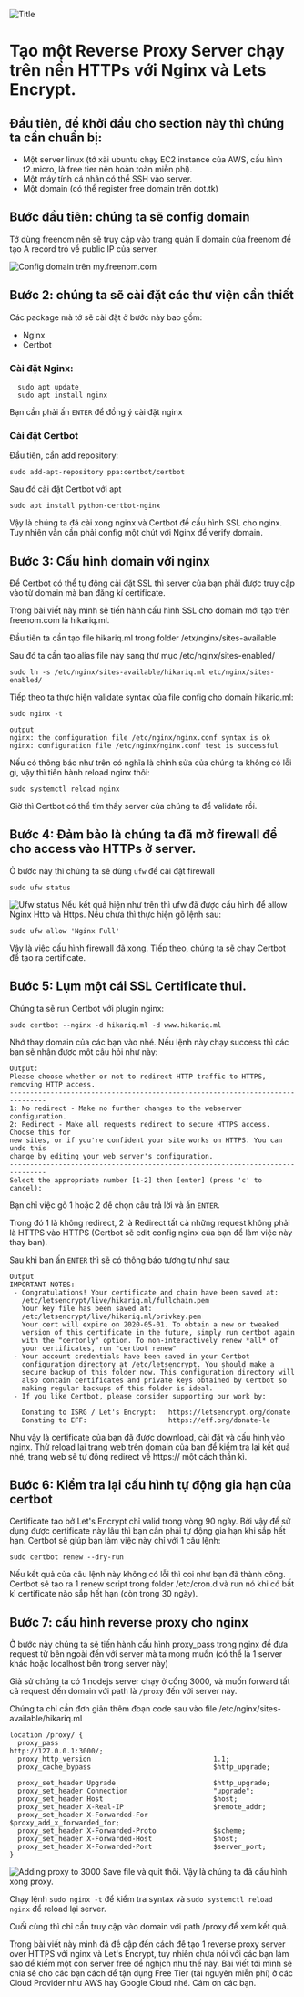 ![Title][nginx-reverse-proxy]
# Tạo một Reverse Proxy Server chạy trên nền HTTPs với Nginx và Lets Encrypt.

## Đầu tiên, để khởi đầu cho section này thì chúng ta cần chuẩn bị:
  - Một server linux (tớ xài ubuntu chạy EC2 instance của AWS, cấu hình t2.micro, là free tier nên hoàn toàn miễn phí).
  - Một máy tính cá nhân có thể SSH vào server.
  - Một domain (có thể  register free domain trên dot.tk)

## Bước đầu tiên: chúng ta sẽ config domain
Tớ dùng freenom nên sẽ truy cập vào trang quản lí domain của freenom để tạo A record trỏ về public IP của server.

![Config domain trên my.freenom.com][freenom-config]

## Bước 2: chúng ta sẽ cài đặt các thư viện cần thiết
Các package mà tớ sẽ cài đặt ở bước này bao gồm:
  - Nginx
  - Certbot
### Cài đặt Nginx:
```
  sudo apt update
  sudo apt install nginx
```
Bạn cần phải ấn `ENTER` để đồng ý cài đặt nginx
### Cài đặt Certbot
Đầu tiên, cần add repository:
```
sudo add-apt-repository ppa:certbot/certbot
```
Sau đó cài đặt Certbot với apt
```
sudo apt install python-certbot-nginx
```
Vậy là chúng ta đã cài xong nginx và Certbot để cấu hình SSL cho nginx. Tuy nhiên vẫn cần phải config một chút với Nginx để verify domain.

## Bước 3: Cấu hình domain với nginx
Để Certbot có thể tự động cài đặt SSL thì server của bạn phải được  truy cập vào từ domain mà bạn đăng kí certificate.

Trong bài viết này mình sẽ tiến hành cấu hình SSL cho domain mới tạo trên freenom.com là hikariq.ml.

Đầu tiên ta cần tạo file hikariq.ml trong folder /etx/nginx/sites-available

<script src="https://gist.github.com/quangtm210395/a4ad15189136f71faa62c1ad94bbb8b4.js"></script>

Sau đó ta cần tạo alias file này sang thư mục /etc/nginx/sites-enabled/
```
sudo ln -s /etc/nginx/sites-available/hikariq.ml etc/nginx/sites-enabled/
```
Tiếp theo ta thực hiện validate syntax của file config cho domain hikariq.ml:
```
sudo nginx -t
```
```
output
nginx: the configuration file /etc/nginx/nginx.conf syntax is ok
nginx: configuration file /etc/nginx/nginx.conf test is successful
```
Nếu có thông báo như trên có nghĩa là chỉnh sửa của chúng ta không có lỗi gì, vậy thì tiến hành reload nginx thôi:
```
sudo systemctl reload nginx
```
Giờ thì Certbot có thể tìm thấy server của chúng ta để validate rồi.

## Bước 4: Đảm bảo là chúng ta đã mở firewall để cho access vào HTTPs ở server.
Ở bước này thì chúng ta sẽ dùng `ufw` để cài đặt firewall
```
sudo ufw status
```
![Ufw status][ufw-status]
Nếu kết quả hiện như trên thì ufw đã được cấu hình để allow Nginx Http và Https. Nếu chưa thì thực hiện gõ lệnh sau:
```
sudo ufw allow 'Nginx Full'
```
Vậy là việc cấu hình firewall đã xong.
Tiếp theo, chúng ta sẽ chạy Certbot để  tạo ra certificate.

## Bước 5: Lụm một cái SSL Certificate thui.
Chúng ta sẽ run Certbot với plugin nginx:
```
sudo certbot --nginx -d hikariq.ml -d www.hikariq.ml
```
Nhớ thay domain của các bạn vào nhé.
Nếu lệnh này chạy success thì các bạn sẽ nhận được một câu hỏi như này: 
```
Output:
Please choose whether or not to redirect HTTP traffic to HTTPS, removing HTTP access.
-------------------------------------------------------------------------------
1: No redirect - Make no further changes to the webserver configuration.
2: Redirect - Make all requests redirect to secure HTTPS access. Choose this for
new sites, or if you're confident your site works on HTTPS. You can undo this
change by editing your web server's configuration.
-------------------------------------------------------------------------------
Select the appropriate number [1-2] then [enter] (press 'c' to cancel):
```
Bạn chỉ việc gõ 1 hoặc 2 để chọn câu trả lời và ấn `ENTER`.

Trong đó 1 là không redirect, 2 là Redirect tất cả những request không phải là HTTPS vào HTTPS (Certbot sẽ edit config nginx của bạn để làm việc này thay bạn).

Sau khi bạn ấn `ENTER` thì sẽ có thông báo tương tự như sau:
```
Output
IMPORTANT NOTES:
 - Congratulations! Your certificate and chain have been saved at:
   /etc/letsencrypt/live/hikariq.ml/fullchain.pem
   Your key file has been saved at:
   /etc/letsencrypt/live/hikariq.ml/privkey.pem
   Your cert will expire on 2020-05-01. To obtain a new or tweaked
   version of this certificate in the future, simply run certbot again
   with the "certonly" option. To non-interactively renew *all* of
   your certificates, run "certbot renew"
 - Your account credentials have been saved in your Certbot
   configuration directory at /etc/letsencrypt. You should make a
   secure backup of this folder now. This configuration directory will
   also contain certificates and private keys obtained by Certbot so
   making regular backups of this folder is ideal.
 - If you like Certbot, please consider supporting our work by:

   Donating to ISRG / Let's Encrypt:   https://letsencrypt.org/donate
   Donating to EFF:                    https://eff.org/donate-le
```

Như vậy là certificate của bạn đã được download, cài đặt và cấu hình vào nginx. Thử reload lại trang web trên domain của bạn để kiểm tra lại kết quả nhé, trang web sẽ tự động redirect về https:// một cách thần kì.

## Bước 6: Kiểm tra lại cấu hình tự động gia hạn của certbot
Certificate tạo bở Let's Encrypt chỉ valid trong vòng 90 ngày. Bởi vậy để sử dụng được certificate này lâu thì bạn cần phải tự động gia hạn khi sắp hết hạn. Certbot sẽ giúp bạn làm việc này chỉ với 1 câu lệnh:
```
sudo certbot renew --dry-run
```
Nếu kết quả của câu lệnh này không có lỗi thì coi như bạn đã thành công. Certbot sẽ  tạo ra 1 renew script trong folder /etc/cron.d và run nó khi có bất kì certificate nào sắp hết hạn (còn trong 30 ngày).

## Bước 7: cấu hình reverse proxy cho nginx
Ở bước này chúng ta sẽ tiến hành cấu hình proxy_pass trong nginx để đưa request từ bên ngoài đến với server mà ta mong muốn (có thể là 1 server khác hoặc localhost bên trong server này)

Giả sử chúng ta có 1 nodejs server chạy ở cổng 3000, và muốn forward tất cả request đến domain với path là `/proxy` đến với server này.

Chúng ta chỉ cần đơn giản thêm đoạn code sau vào file /etc/nginx/sites-available/hikariq.ml
```
location /proxy/ {
  proxy_pass                                      http://127.0.0.1:3000/;
  proxy_http_version                              1.1;
  proxy_cache_bypass                              $http_upgrade;

  proxy_set_header Upgrade                        $http_upgrade;
  proxy_set_header Connection                     "upgrade";
  proxy_set_header Host                           $host;
  proxy_set_header X-Real-IP                      $remote_addr;
  proxy_set_header X-Forwarded-For                $proxy_add_x_forwarded_for;
  proxy_set_header X-Forwarded-Proto              $scheme;
  proxy_set_header X-Forwarded-Host               $host;
  proxy_set_header X-Forwarded-Port               $server_port;
}
```
![Adding proxy to 3000][nginx-adding-proxy]
Save file và quit thôi. Vậy là chúng ta đã cấu hình xong proxy.

Chạy lệnh `sudo nginx -t` để kiểm tra syntax và `sudo systemctl reload nginx` để reload lại server.

Cuối cùng thì chỉ cần truy cập vào domain với path /proxy để xem kết quả.

Trong bài viết này mình đã đề cập đến cách để tạo 1 reverse proxy server over HTTPS với nginx và Let's Encrypt, tuy nhiên chưa nói với các bạn làm sao để kiếm một con server free để nghịch như thế này. Bài viết tới mình sẽ chia sẻ cho các bạn cách để tận dụng  Free Tier (tài nguyên miễn phí) ở các Cloud Provider như AWS hay Google Cloud nhé. Cám ơn các bạn.


[nginx-reverse-proxy]: https://hikariq-article-images.s3-ap-southeast-1.amazonaws.com/nginx-reverse-proxy.png
[freenom-config]: https://hikariq-article-images.s3-ap-southeast-1.amazonaws.com/freenomconfig.jpg
[ufw-status]: https://hikariq-article-images.s3-ap-southeast-1.amazonaws.com/ufw-status.png
[nginx-adding-proxy]: https://hikariq-article-images.s3-ap-southeast-1.amazonaws.com/nginx-adding-proxy.png